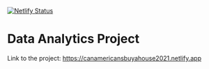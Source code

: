 [![Netlify Status](https://api.netlify.com/api/v1/badges/f0a90e51-cfd3-447b-b6b4-1f12d8713083/deploy-status)](https://app.netlify.com/sites/cananaverageamericanbuyahouse2021/deploys)
# Data Analytics Project
Link to the project: https://canamericansbuyahouse2021.netlify.app
